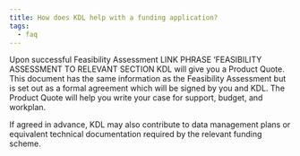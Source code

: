 ```yaml
---
title: How does KDL help with a funding application?
tags:
  - faq
---
```


Upon successful Feasibility Assessment LINK PHRASE ‘FEASIBILITY ASSESSMENT TO RELEVANT SECTION KDL will give you a Product Quote. This document has the same information as the Feasibility Assessment but is set out as a formal agreement which will be signed by you and KDL. The Product Quote will help you write your case for support, budget, and workplan.

If agreed in advance, KDL may also contribute to data management plans or equivalent technical documentation required by the relevant funding scheme.
